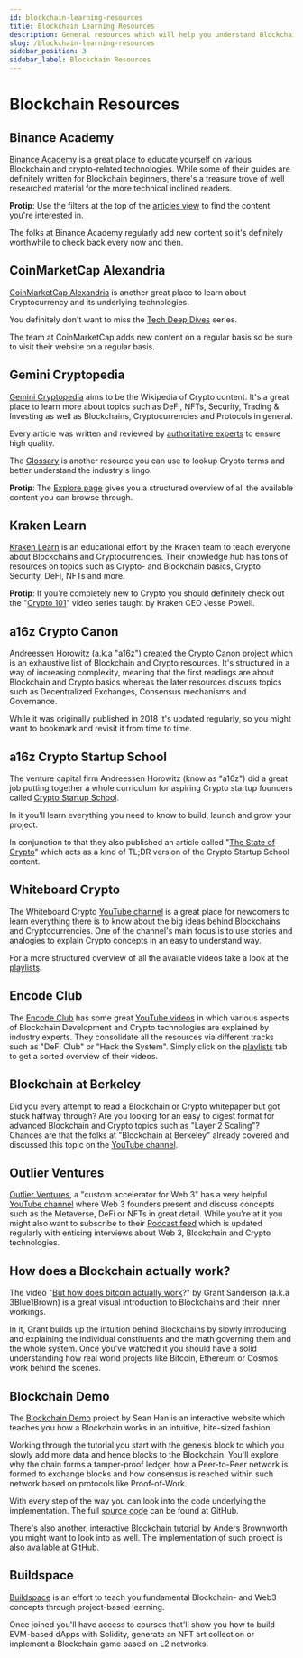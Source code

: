 ```yaml
---
id: blockchain-learning-resources
title: Blockchain Learning Resources
description: General resources which will help you understand Blockchain- and Distributed Ledger Technologies.
slug: /blockchain-learning-resources
sidebar_position: 3
sidebar_label: Blockchain Resources
---
```


# Blockchain Resources

## Binance Academy

[Binance Academy](https://academy.binance.com) is a great place to educate yourself on various Blockchain and crypto-related technologies. While some of their guides are definitely written for Blockchain beginners, there's a treasure trove of well researched material for the more technical inclined readers.

**Protip**: Use the filters at the top of the [articles view](https://academy.binance.com/en/articles) to find the content you're interested in.

The folks at Binance Academy regularly add new content so it's definitely worthwhile to check back every now and then.

## CoinMarketCap Alexandria

[CoinMarketCap Alexandria](https://coinmarketcap.com/alexandria/) is another great place to learn about Cryptocurrency and its underlying technologies.

You definitely don't want to miss the [Tech Deep Dives](https://coinmarketcap.com/alexandria/categories/tech-deep-dives) series.

The team at CoinMarketCap adds new content on a regular basis so be sure to visit their website on a regular basis.

## Gemini Cryptopedia

[Gemini Cryptopedia](https://www.gemini.com/cryptopedia) aims to be the Wikipedia of Crypto content. It's a great place to learn more about topics such as DeFi, NFTs, Security, Trading & Investing as well as Blockchains, Cryptocurrencies and Protocols in general.

Every article was written and reviewed by [authoritative experts](https://www.gemini.com/cryptopedia/authors) to ensure high quality.

The [Glossary](https://www.gemini.com/cryptopedia/glossary) is another resource you can use to lookup Crypto terms and better understand the industry's lingo.

**Protip**: The [Explore page](https://www.gemini.com/cryptopedia/explore) gives you a structured overview of all the available content you can browse through.

## Kraken Learn

[Kraken Learn](https://www.kraken.com/learn) is an educational effort by the Kraken team to teach everyone about Blockchains and Cryptocurrencies. Their knowledge hub has tons of resources on topics such as Crypto- and Blockchain basics, Crypto Security, DeFi, NFTs and more.

**Protip**: If you're completely new to Crypto you should definitely check out the "[Crypto 101](https://www.kraken.com/learn/videos/crypto-101)" video series taught by Kraken CEO Jesse Powell.

## a16z Crypto Canon

Andreessen Horowitz \(a.k.a "a16z"\) created the [Crypto Canon](https://a16z.com/2018/02/10/crypto-readings-resources/) project which is an exhaustive list of Blockchain and Crypto resources. It's structured in a way of increasing complexity, meaning that the first readings are about Blockchain and Crypto basics whereas the later resources discuss topics such as Decentralized Exchanges, Consensus mechanisms and Governance.

While it was originally published in 2018 it's updated regularly, so you might want to bookmark and revisit it from time to time.

## a16z Crypto Startup School

The venture capital firm Andreessen Horowitz \(know as "a16z"\) did a great job putting together a whole curriculum for aspiring Crypto startup founders called [Crypto Startup School](https://a16z.com/crypto-startup-school/).

In it you'll learn everything you need to know to build, launch and grow your project.

In conjunction to that they also published an article called "[The State of Crypto](https://a16z.com/2020/12/28/crypto-users-guide/)" which acts as a kind of TL;DR version of the Crypto Startup School content.

## Whiteboard Crypto

The Whiteboard Crypto [YouTube channel](https://www.youtube.com/c/WhiteboardCrypto) is a great place for newcomers to learn everything there is to know about the big ideas behind Blockchains and Cryptocurrencies. One of the channel's main focus is to use stories and analogies to explain Crypto concepts in an easy to understand way.

For a more structured overview of all the available videos take a look at the [playlists](https://www.youtube.com/c/WhiteboardCrypto/playlists).

## Encode Club

The [Encode Club](https://www.encode.club) has some great [YouTube videos](https://www.youtube.com/channel/UC8MwfizU_2GYh_LugWJom6A) in which various aspects of Blockchain Development and Crypto technologies are explained by industry experts. They consolidate all the resources via different tracks such as "DeFi Club" or "Hack the System". Simply click on the [playlists](https://www.youtube.com/channel/UC8MwfizU_2GYh_LugWJom6A/playlists) tab to get a sorted overview of their videos.

## Blockchain at Berkeley

Did you every attempt to read a Blockchain or Crypto whitepaper but got stuck halfway through? Are you looking for an easy to digest format for advanced Blockchain and Crypto topics such as "Layer 2 Scaling"? Chances are that the folks at "Blockchain at Berkeley" already covered and discussed this topic on the [YouTube channel](https://www.youtube.com/c/BlockchainatBerkeley).

## Outlier Ventures

[Outlier Ventures](https://outlierventures.io), a "custom accelerator for Web 3" has a very helpful [YouTube channel](https://www.youtube.com/c/OutlierVentures) where Web 3 founders present and discuss concepts such as the Metaverse, DeFi or NFTs in great detail. While you're at it you might also want to subscribe to their [Podcast feed](https://podcasts.apple.com/gb/podcast/founders-of-web-3/id1511782129) which is updated regularly with enticing interviews about Web 3, Blockchain and Crypto technologies.

## How does a Blockchain actually work?

The video "[But how does bitcoin actually work](https://www.youtube.com/watch?v=bBC-nXj3Ng4)?" by Grant Sanderson \(a.k.a 3Blue1Brown\) is a great visual introduction to Blockchains and their inner workings.

In it, Grant builds up the intuition behind Blockchains by slowly introducing and explaining the individual constituents and the math governing them and the whole system. Once you've watched it you should have a solid understanding how real world projects like Bitcoin, Ethereum or Cosmos work behind the scenes.

## Blockchain Demo

The [Blockchain Demo](https://blockchaindemo.io/) project by Sean Han is an interactive website which teaches you how a Blockchain works in an intuitive, bite-sized fashion.

Working through the tutorial you start with the genesis block to which you slowly add more data and hence blocks to the Blockchain. You'll explore why the chain forms a tamper-proof ledger, how a Peer-to-Peer network is formed to exchange blocks and how consensus is reached within such network based on protocols like Proof-of-Work.

With every step of the way you can look into the code underlying the implementation. The full [source code](https://github.com/seanjameshan/blockchain) can be found at GitHub.

There's also another, interactive [Blockchain tutorial](https://andersbrownworth.com/blockchain/) by Anders Brownworth you might want to look into as well. The implementation of such project is also [available at GitHub](https://github.com/anders94/blockchain-demo).

## Buildspace

[Buildspace](https://buildspace.so) is an effort to teach you fundamental Blockchain- and Web3 concepts through project-based learning.

Once joined you'll have access to courses that'll show you how to build EVM-based dApps with Solidity, generate an NFT art collection or implement a Blockchain game based on L2 networks.
